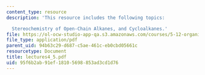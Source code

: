 ```yaml
---
content_type: resource
description: 'This resource includes the following topics:

  Stereochemistry of Open-Chain Alkanes, and Cycloalkanes.'
file: https://ol-ocw-studio-app-qa.s3.amazonaws.com/courses/5-12-organic-chemistry-i-spring-2005/95f6b2ab91ef18105698853ad3cd1d76_lectures4_5.pdf
file_type: application/pdf
parent_uid: 94b63c29-d687-c5ae-461c-eb0cbd05661c
resourcetype: Document
title: lectures4_5.pdf
uid: 95f6b2ab-91ef-1810-5698-853ad3cd1d76
---
```

